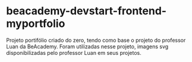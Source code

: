 # beacademy-devstart-frontend-myportfolio

Projeto portifólio criado do zero, tendo como base o projeto do professor Luan da BeAcademy.
Foram utilizadas nesse projeto, imagens svg disponibilizadas pelo professor Luan em seus projetos.